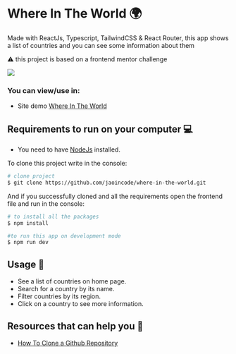 # Where In The World 🌍

Made with ReactJs, Typescript, TailwindCSS & React Router, this app shows a list of countries and you can see some information about them

⚠️ this project is based on a frontend mentor challenge

<img src="https://user-images.githubusercontent.com/92704272/213874437-f6683af7-4853-410c-8cc2-f1e3a8cdca5c.png" />

### You can view/use in:

- Site demo [Where In The World](https://whereintheworld-brown.vercel.app/)

## Requirements to run on your computer 💻

- You need to have [NodeJs](https://nodejs.org/en/) installed.

To clone this project write in the console:

```bash
# clone project
$ git clone https://github.com/jaoincode/where-in-the-world.git
```

And if you successfully cloned and all the requirements open the frontend file and run in the console:

```bash
# to install all the packages
$ npm install

#to run this app on development mode
$ npm run dev
```

## Usage 💾

- See a list of countries on home page.
- Search for a country by its name.
- Filter countries by its region.
- Click on a country to see more information.

## Resources that can help you 📖

- [How To Clone a Github Repository](https://docs.github.com/en/repositories/creating-and-managing-repositories/cloning-a-repository)
